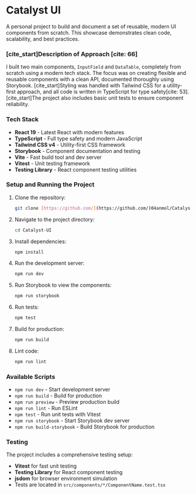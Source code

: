 # Catalyst UI

A personal project to build and document a set of reusable, modern UI components from scratch. This showcase demonstrates clean code, scalability, and best practices.

### [cite_start]Description of Approach [cite: 66]

I built two main components, `InputField` and `DataTable`, completely from scratch using a modern tech stack. The focus was on creating flexible and reusable components with a clean API, documented thoroughly using Storybook. [cite_start]Styling was handled with Tailwind CSS for a utility-first approach, and all code is written in TypeScript for type safety[cite: 53]. [cite_start]The project also includes basic unit tests to ensure component reliability.

### Tech Stack

- **React 19** - Latest React with modern features
- **TypeScript** - Full type safety and modern JavaScript
- **Tailwind CSS v4** - Utility-first CSS framework
- **Storybook** - Component documentation and testing
- **Vite** - Fast build tool and dev server
- **Vitest** - Unit testing framework
- **Testing Library** - React component testing utilities

### Setup and Running the Project

1.  Clone the repository:
    ```bash
    git clone [https://github.com/](https://github.com/)04anmol/Catalyst-UI.git
    ```
2.  Navigate to the project directory:
    ```bash
    cd Catalyst-UI
    ```
3.  Install dependencies:
    ```bash
    npm install
    ```
4.  Run the development server:
    ```bash
    npm run dev
    ```
5.  Run Storybook to view the components:
    ```bash
    npm run storybook
    ```
6.  Run tests:
    ```bash
    npm test
    ```
7.  Build for production:
    ```bash
    npm run build
    ```
8.  Lint code:
    ```bash
    npm run lint
    ```

### Available Scripts

- `npm run dev` - Start development server
- `npm run build` - Build for production
- `npm run preview` - Preview production build
- `npm run lint` - Run ESLint
- `npm test` - Run unit tests with Vitest
- `npm run storybook` - Start Storybook dev server
- `npm run build-storybook` - Build Storybook for production

### Testing

The project includes a comprehensive testing setup:
- **Vitest** for fast unit testing
- **Testing Library** for React component testing
- **jsdom** for browser environment simulation
- Tests are located in `src/components/*/ComponentName.test.tsx`
